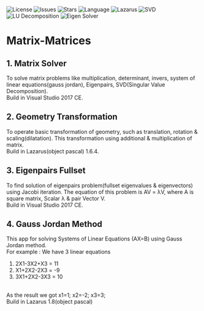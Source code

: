 ![License](https://img.shields.io/github/license/nix97/matrix-matrices)
![Issues](https://img.shields.io/github/issues/nix97/matrix-matrices)
![Stars](https://img.shields.io/github/stars/nix97/matrix-matrices)
![Language](https://img.shields.io/badge/Language-C%23-239120?logo=c-sharp&logoColor=white)
![Lazarus](https://img.shields.io/badge/Built%20with-Lazarus-blue?logo=pascal)
![SVD](https://img.shields.io/badge/Algorithm-SVD-purple)
![LU Decomposition](https://img.shields.io/badge/Algorithm-LU%20Decomposition-green)
![Eigen Solver](https://img.shields.io/badge/Function-Eigenvalue%20Solver-teal)

# Matrix-Matrices

## 1. Matrix Solver
To solve matrix problems like multiplication, determinant, invers, system of linear equations(gauss jordan), Eigenpairs, SVD(Singular Value Decomposition).<br>
Build in Visual Studio 2017 CE.

## 2. Geometry Transformation
To operate basic transformation of geometry, such as translation, rotation & scaling(dilatation). This transformation using additional & multiplication of matrix.<br>
Build in Lazarus(object pascal) 1.6.4.

## 3. Eigenpairs Fullset
To find solution of eigenpairs problem(fullset eigenvalues & eigenvectors) using Jacobi iteration.
The equation of this problem is AV = λV,
where A is square matrix, Scalar λ & pair Vector V.<br>
Build in Visual Studio 2017 CE.

## 4. Gauss Jordan Method

This app for solving Systems of Linear Equations 
(AX=B) using Gauss Jordan method.<br>
For example :
We have 3 linear equations
1.  2X1-3X2+X3 = 11
2.  X1+2X2-2X3 = -9
3.  3X1+2X2-3X3 = 10 
<br>
As the result we got x1=1; x2=-2; x3=3;<br>
Build in Lazarus 1.8(object pascal) 
